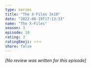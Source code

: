 ```yaml
---
type: series
title: "The X-Files 3x10"
date: "2022-08-19T17:13:33"
name: "The X-Files"
season: 3
episode: 10
rating: 3
ratingEmoji: ⭐️⭐️⭐️
share: false
---
```


_[No review was written for this episode]_
